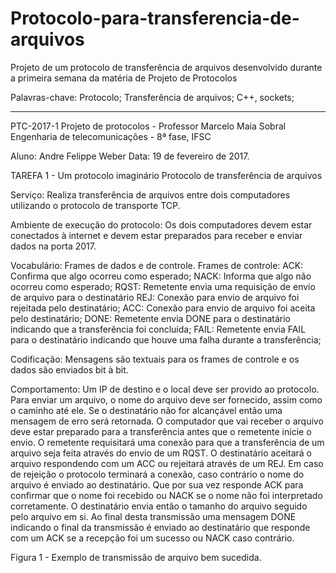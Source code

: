 # Protocolo-para-transferencia-de-arquivos
Projeto de um protocolo de transferência de arquivos desenvolvido durante a primeira semana da matéria de Projeto de Protocolos 

Palavras-chave: Protocolo; Transferência de arquivos; C++, sockets; 
**********************************************************************************************************************************

PTC-2017-1 Projeto de protocolos - Professor Marcelo Maia Sobral
Engenharia de telecomunicações - 8ª fase, IFSC 

Aluno: Andre Felippe Weber
Data: 19 de fevereiro de 2017.

TAREFA 1 - Um protocolo imaginário
Protocolo de transferência de arquivos

Serviço: Realiza transferência de arquivos entre dois computadores utilizando o protocolo de transporte TCP.

Ambiente de execução do protocolo: Os dois computadores devem estar conectados à internet e devem estar preparados para receber e enviar dados na porta 2017. 

Vocabulário: Frames de dados e de controle.
Frames de controle:
ACK: Confirma que algo ocorreu como esperado;
NACK: Informa que algo não ocorreu como esperado;
RQST: Remetente envia uma requisição de envio de arquivo para o destinatário
REJ: Conexão para envio de arquivo foi rejeitada pelo destinatário;
ACC: Conexão para envio de arquivo foi aceita pelo destinatário;
DONE: Remetente envia DONE para o destinatário indicando que a transferência foi concluída;
FAIL: Remetente envia FAIL para o destinatário indicando que houve uma falha durante a transferência;

Codificação: Mensagens são textuais para os frames de controle e os dados são enviados bit à bit.

Comportamento: Um IP de destino e o local deve ser provido ao protocolo. Para enviar um arquivo, o nome do arquivo deve ser fornecido, assim como o caminho até ele. Se o destinatário não for alcançável então uma mensagem de erro será retornada. 
	O computador que vai receber o arquivo deve estar preparado para a transferência antes que o remetente inicie o envio.
	O remetente requisitará uma conexão para que a transferência de um arquivo seja feita através do envio de um RQST. O destinatário aceitará o arquivo respondendo com um ACC ou rejeitará através de um REJ. Em caso de rejeição o protocolo terminará a conexão, caso contrário o nome do arquivo é enviado ao destinatário. Que por sua vez responde ACK para confirmar que o nome foi recebido ou NACK se o nome não foi interpretado corretamente. 
	O destinatário envia então o tamanho do arquivo seguido pelo arquivo em si. Ao final desta transmissão uma mensagem DONE indicando o final da transmissão é enviado ao destinatário que responde com um ACK se a recepção foi um sucesso ou NACK caso contrário.

Figura 1 - Exemplo de transmissão de arquivo bem sucedida.

 
